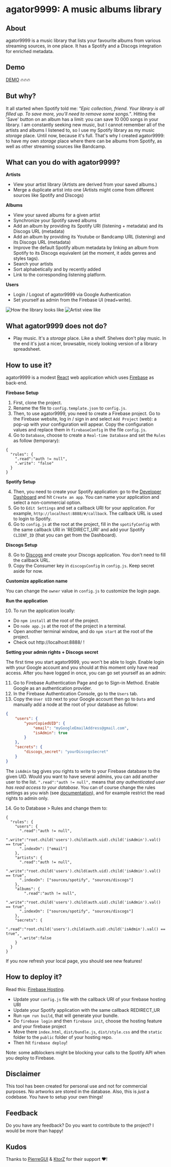 # agator9999: A music albums library

## About
agator9999 is a music library that lists your favourite albums from various streaming sources, in one place. It has a Spotify and a Discogs integration for enriched metadata.

## Demo

[DEMO](https://agator9999-demo.firebaseapp.com) 🔥🔥🔥


## But why?
It all started when Spotify told me: *"Epic collection, friend. Your library is all filled up. To save more, you'll need to remove some songs."*. Hitting the 'Save' button on an album has a limit: you can save 10 000 songs in your library. I am constantly seeking new music, but I cannot remember all of the artists and albums I listened to, so I use my Spotify library as my music *storage* place. Until now, because it's full. That's why I created agator9999: to have my own *storage* place where there can be albums from Spotify, as well as other streaming sources like Bandcamp.

## What can you do with agator9999?

**Artists**
- View your artist library (Artists are derived from your saved albums.)
- Merge a duplicate artist into one (Artists might come from different sources like Spotify and Discogs)

**Albums**
- View your saved albums for a given artist
- Synchronize your Spotify saved albums
- Add an album by providing its Spotify URI (listening + metadata) and its Discogs URL (metadata)
- Add an album by providing its Youtube or Bandcamp URL (listening) and its Discogs URL (metadata)
- Improve the default Spotify album metadata by linking an album from Spotify to its Discogs equivalent (at the moment, it adds genres and styles tags).
- Search your artists
- Sort alphabetically and by recently added
- Link to the corresponding listening platform.

**Users**
- Login / Logout of agator9999 via Google Authentication
- Set yourself as admin from the Firebase UI (read+write).


![How the library looks like](https://github.com/agatheblues/agator9999/blob/master/static/images/library.png)
![Artist view like](https://github.com/agatheblues/agator9999/blob/master/static/images/artist.png)

## What agator9999 does not do?

- Play music. It's a *storage* place. Like a shelf. Shelves don't play music. In the end it's just a nicer, browsable, nicely looking version of a library spreadsheet.

## How to use it?
agator9999 is a modest [React](https://reactjs.org/) web application which uses [Firebase](https://firebase.google.com/?authuser=0) as back-end.

**Firebase Setup**

1. First, clone the project.
2. Rename the file to `config.template.json` to `config.js`.
2. Then, to use agator9999, you need to create a Firebase project. Go to the Firebase website, log in / sign in and select `Add Project` (web): a pop-up with your configuration will appear. Copy the configuration values and replace them in `firebaseConfig` in the file `config.js`.
3. Go to `Database`, choose to create a `Real-time Database` and set the `Rules` as follow (temporary):

```
{
  "rules": {
    ".read":"auth != null",
    ".write": "false"
  }
}
```

**Spotify Setup**

4. Then, you need to create your Spotify application: go to the [Developer Dashboard](https://beta.developer.spotify.com/dashboard/login) and hit `Create an app`. You can name your application and select a non-commercial option.
6. Go to `Edit Settings` and set a callback URI for your application. For example, `http://localhost:8888/#/callback`. The callback URL is used to login to Spotify.
7. Go to `config.js` at the root at the project, fill in the `spotifyConfig` with the same callback URI in 'REDIRECT_URI' and add your Spotify `CLIENT_ID` (that you can get from the Dashboard).

**Discogs Setup**

8. Go to [Discogs](https://www.discogs.com/settings/developers) and create your Discogs application. You don't need to fill the callback URL.
9. Copy the Consumer key in `discogsConfig` in `config.js`. Keep secret aside for now.

**Customize application name**

You can change the `owner` value in `config.js` to customize the login page.

**Run the application**

10. To run the application locally:
- Do `npm install` at the root of the project.
- Do `node app.js` at the root of the project in a terminal.
- Open another terminal window, and do `npm start` at the root of the project.
- Check out http://localhost:8888/ !

**Setting your admin rights + Discogs secret**

The first time you start agator9999, you won't be able to login. Enable login with your Google account and you should at this moment only have read access. After you have logged in once, you can go set yourself as an admin:

11. Go to Firebase Authentication Page and go to Sign-in Method. Enable Google as an authentication provider.
12. In the Firebase Authentication Console, go to the `Users` tab.
13. Copy the `User UID` next to your Google account then go to `Data` and manually add a node at the root of your database as follow:

```json
{
	"users": {
		"yourCopiedUID": {
			"email": "myGoogleEmailAddress@gmail.com",
			"isAdmin": true
		}
	},
	"secrets": {
		"discogs_secret": "yourDiscogsSecret"
	}
}
```

The `isAdmin` tag gives you rights to write to your Firebase database to the given UID. Would you want to have several admins, you can add another user to the list. `".read":"auth != null",` means that *any authenticated user has read access to your database*. You can of course change the rules settings as you wish (see [documentation](https://firebase.google.com/docs/database/security/)), and for example restrict the read rights to admin only.


14. Go to Database > Rules and change them to:

```
{
  "rules": {
    "users": {
      ".read":"auth != null",
      ".write":"root.child('users').child(auth.uid).child('isAdmin').val() == true",
      ".indexOn": ["email"]
    },
    "artists": {
      ".read":"auth != null",
      ".write":"root.child('users').child(auth.uid).child('isAdmin').val() == true",
      ".indexOn": ["sources/spotify", "sources/discogs"]
    },
    "albums": {
    	".read":"auth != null",
      ".write":"root.child('users').child(auth.uid).child('isAdmin').val() == true",
      ".indexOn": ["sources/spotify", "sources/discogs"]
    },
    "secrets": {
      ".read":"root.child('users').child(auth.uid).child('isAdmin').val() == true",
      ".write":false
    }
  }
}
```


If you now refresh your local page, you should see new features!


## How to deploy it?

Read this: [Firebase Hosting](https://firebase.google.com/docs/hosting/).

* Update your `config.js` file with the callback URI of your firebase hosting URI
* Update your Spotify application with the same callback REDIRECT_UR
* Run `npm run build`, that will generate your bundle.
* Do `firebase login` and then `firebase init`, choose the hosting feature and your firebase project
* Move there `index.html`, `dist/bundle.js`, `dist/style.css` and the `static` folder to the `public` folder of your hosting repo.
* Then hit `firebase deploy`!

Note: some adblockers might be blocking your calls to the Spotify API when you deploy to Firebase.

## Disclaimer
This tool has been created for personal use and not for commercial purposes. No artworks are stored in the database. Also, this is *just* a codebase. You have to setup your own things!

## Feedback
Do you have any feedback? Do you want to contribute to the project? I would be more than happy!

## Kudos
Thanks to [PierreGUI](https://github.com/PierreGUI) & [KtorZ](https://github.com/KtorZ) for their support :heart:!
